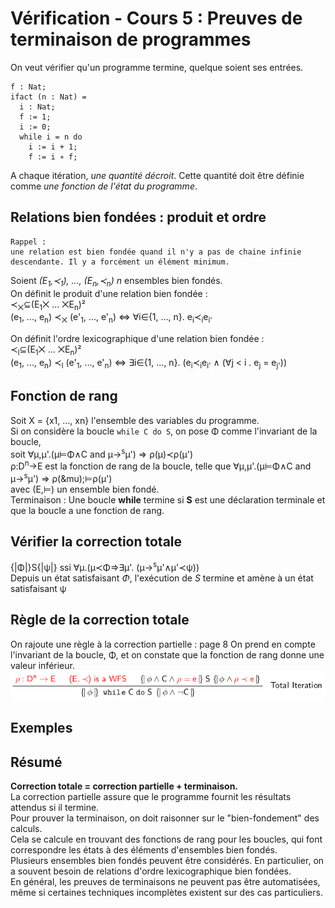 # Vérification - Cours 5 : Preuves de terminaison de programmes

On veut vérifier qu'un programme termine, quelque soient ses entrées.  

```
f : Nat;
ifact (n : Nat) =
  i : Nat;
  f := 1;
  i := 0;
  while i = n do
    i := i + 1;
    f := i ∗ f;
```

A chaque itération, *une quantité décroit*. Cette quantité doit être définie
comme *une fonction de l'état du programme*.

## Relations bien fondées : produit et ordre

```
Rappel :
une relation est bien fondée quand il n'y a pas de chaine infinie
descendante. Il y a forcément un élément minimum.
```
Soient *(E<sub>1</sub>,&#8826;<sub>1</sub>), ...,
(E<sub>n</sub>,&#8826;<sub>n</sub>)* *n* ensembles bien fondés.  
On définit le produit d'une relation bien fondée :  
&#8826;<sub>&#10761;</sub>&sube;(E<sub>1</sub>&#10761; ...
&#10761;E<sub>n</sub>)²  
(e<sub>1</sub>, ..., e<sub>n</sub>) &#8826;<sub>&#10761;</sub>
(e'<sub>1</sub>, ..., e'<sub>n</sub>) &hArr; &forall;i&isin;{1, ..., n}.
e<sub>i</sub>&#8826;<sub>i</sub>e<sub>i'</sub>  

On définit l'ordre lexicographique d'une relation bien fondée :  
&#8826;<sub>l</sub>&sube;(E<sub>1</sub>&#10761; ...
&#10761;E<sub>n</sub>)²  
(e<sub>1</sub>, ..., e<sub>n</sub>) &#8826;<sub>l</sub>
(e'<sub>1</sub>, ..., e'<sub>n</sub>) &hArr; &exist;i&isin;{1, ..., n}.
(e<sub>i</sub>&#8826;<sub>i</sub>e<sub>i'</sub> &and; (&forall;j < i .
e<sub>j</sub> = e<sub>j'</sub>))

## Fonction de rang

Soit X = {x1, ..., xn} l'ensemble des variables du programme.  
Si on considère la boucle ```while C do S```, on pose &Phi; comme l'invariant
de la boucle,  
soit &forall;&mu;,&mu;'.(&mu;&#8872;&Phi;&and;C and
&mu;&rarr;<sup>s</sup>&mu;') &rArr; &rho;(&mu;)&#8826;&rho;(&mu;')  
&rho;:D<sup>n</sup>&rarr;E est la fonction de rang de la boucle, telle que
&forall;&mu;,&mu;'.(&mu;&#8872;&Phi;&and;C and
&mu;&rarr;<sup>s</sup>&mu;')
&rArr; &rho;(&mu);&#8872;&rho;(&mu;')  
avec (E,&#8872;) un ensemble bien fondé.  
Terminaison : Une boucle **while** termine si **S** est une déclaration
terminale et que la boucle a une fonction de rang.


## Vérifier la correction totale

{|&Phi;|}S{|&psi;|} ssi &forall;&mu;.(&mu;&#8826;&Phi;&rArr;&exist;&mu;'.
(&mu;&rarr;<sup>s</sup>&mu;'&and;&mu;'&#8826;&psi;))  
Depuis un état satisfaisant *&Phi;*, l'exécution de *S* termine et amène à un
état satisfaisant &psi;

## Règle de la correction totale

On rajoute une règle à la correction partielle : page 8
On prend en compte l'invariant de la boucle, &Phi;, et on constate que la
fonction de rang donne une valeur inférieur.
![schéma p8](img/cours5/5_01.png)

## Exemples

## Résumé

**Correction totale = correction partielle + terminaison.**  
La correction partielle assure que le programme fournit les résultats attendus
si il termine.  
Pour prouver la terminaison, on doit raisonner sur le "bien-fondement" des
calculs.  
Cela se calcule en trouvant des fonctions de rang pour les boucles, qui font
correspondre les états à des éléments d'ensembles bien fondés.  
Plusieurs ensembles bien fondés peuvent être considérés. En particulier, on a
souvent besoin de relations d'ordre lexicographique bien fondées.  
En général, les preuves de terminaisons ne peuvent pas être automatisées,
même si certaines techniques incomplètes existent sur des cas particuliers.  
